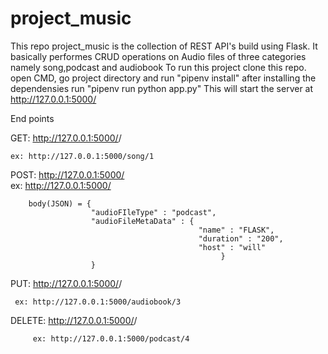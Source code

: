 # project_music
This repo project_music is the collection of REST API's build using Flask.
It basically performes CRUD operations on Audio files of three categories namely song,podcast and audiobook
To run this project clone this repo.
open CMD, go project directory and run "pipenv install"
after installing the dependensies run "pipenv run python app.py"
This will start the server at http://127.0.0.1:5000/


End points

GET: http://127.0.0.1:5000/<audioFIleType>/<audioFIleID>
    
    ex: http://127.0.0.1:5000/song/1

POST: http://127.0.0.1:5000/  
    ex: http://127.0.0.1:5000/
    
        body(JSON) = {
                      "audioFIleType" : "podcast",
                      "audioFileMetaData" : {
                                              "name" : "FLASK",
                                              "duration" : "200",
                                              "host" : "will"
                                                   }
                      }

PUT: http://127.0.0.1:5000/<audioFIleType>/<audioFIleID>
    
     ex: http://127.0.0.1:5000/audiobook/3

DELETE: http://127.0.0.1:5000/<audioFIleType>/<audioFIleID>
    
         ex: http://127.0.0.1:5000/podcast/4
